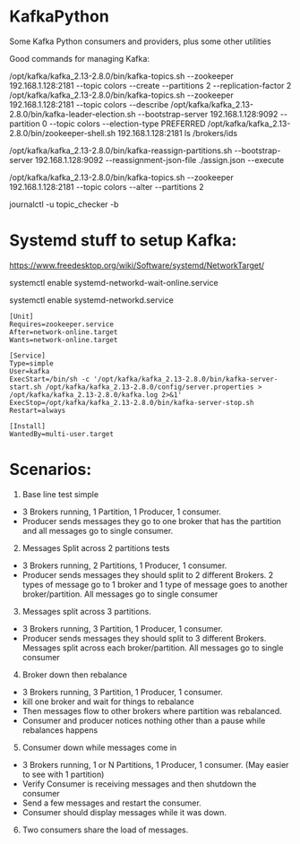 # KafkaPython
Some Kafka Python consumers and providers, plus some other utilities


Good commands for managing Kafka:

/opt/kafka/kafka_2.13-2.8.0/bin/kafka-topics.sh --zookeeper 192.168.1.128:2181 --topic colors --create --partitions 2 --replication-factor 2
/opt/kafka/kafka_2.13-2.8.0/bin/kafka-topics.sh --zookeeper 192.168.1.128:2181 --topic colors --describe
/opt/kafka/kafka_2.13-2.8.0/bin/kafka-leader-election.sh --bootstrap-server 192.168.1.128:9092 --partition 0 --topic colors --election-type PREFERRED
/opt/kafka/kafka_2.13-2.8.0/bin/zookeeper-shell.sh 192.168.1.128:2181 ls /brokers/ids

/opt/kafka/kafka_2.13-2.8.0/bin/kafka-reassign-partitions.sh --bootstrap-server 192.168.1.128:9092 --reassignment-json-file ./assign.json --execute

/opt/kafka/kafka_2.13-2.8.0/bin/kafka-topics.sh --zookeeper 192.168.1.128:2181 --topic colors --alter --partitions 2

journalctl -u topic_checker -b


# Systemd stuff to setup Kafka:

https://www.freedesktop.org/wiki/Software/systemd/NetworkTarget/

systemctl enable systemd-networkd-wait-online.service

systemctl enable systemd-networkd.service

```
[Unit]
Requires=zookeeper.service
After=network-online.target
Wants=network-online.target

[Service]
Type=simple
User=kafka
ExecStart=/bin/sh -c '/opt/kafka/kafka_2.13-2.8.0/bin/kafka-server-start.sh /opt/kafka/kafka_2.13-2.8.0/config/server.properties > /opt/kafka/kafka_2.13-2.8.0/kafka.log 2>&1'
ExecStop=/opt/kafka/kafka_2.13-2.8.0/bin/kafka-server-stop.sh
Restart=always

[Install]
WantedBy=multi-user.target
```

# Scenarios:

1. Base line test simple 
  - 3 Brokers running, 1 Partition, 1 Producer, 1 consumer. 
  - Producer sends messages they go to one broker that has the partition and all messages go to single consumer.
2. Messages Split across 2 partitions tests
  - 3 Brokers running, 2 Partitions, 1 Producer, 1 consumer. 
  - Producer sends messages they should split to 2 different Brokers.  2 types of message go to 1 broker and 1 type of message goes to another broker/partition. All messages go to single consumer
3. Messages split across 3 partitions.
  - 3 Brokers running, 3 Partition, 1 Producer, 1 consumer.
  - Producer sends messages they should split to 3 different Brokers.  Messages split across each broker/partition. All messages go to single consumer
4. Broker down then rebalance
  - 3 Brokers running, 3 Partition, 1 Producer, 1 consumer.
  - kill one broker and wait for things to rebalance
  - Then messages flow to other brokers where partition was rebalanced.
  - Consumer and producer notices nothing other than a pause while rebalances happens
5.  Consumer down while messages come in
  - 3 Brokers running, 1 or N Partitions, 1 Producer, 1 consumer. (May easier to see with 1 partition)
  - Verify Consumer is receiving messages and then shutdown the consumer
  - Send a few messages and restart the consumer.
  - Consumer should display messages while it was down.
6. Two consumers share the load of messages.
